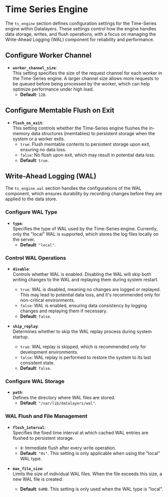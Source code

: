 # Time Series Engine

The `ts_engine` section defines configuration settings for the Time-Series engine within Datalayers. These settings control how the engine handles data storage, writes, and flush operations, with a focus on managing the Write-Ahead Logging (WAL) component for reliability and performance.

## Configure Worker Channel

- **`worker_channel_size`**:  
  This setting specifies the size of the request channel for each worker in the Time-Series engine. A larger channel size allows more requests to be queued before being processed by the worker, which can help optimize performance under high load.  
  - **Default**: `128`.

## Configure Memtable Flush on Exit

- **`flush_on_exit`**:  
  This setting controls whether the Time-Series engine flushes the in-memory data structures (memtables) to persistent storage when the system or a worker exits.  
  - `true`: Flush memtable contents to persistent storage upon exit, ensuring no data loss.  
  - `false`: No flush upon exit, which may result in potential data loss.  
  - **Default**: `true`.

## Write-Ahead Logging (WAL)

The `ts_engine.wal` section handles the configurations of the WAL component, which ensures durability by recording changes before they are applied to the data store.

### Configure WAL Type

- **`type`**:  
  Specifies the type of WAL used by the Time-Series engine. Currently, only the "local" WAL is supported, which stores the log files locally on the server.  
  - **Default**: `"local"`.

### Control WAL Operations

- **`disable`**:  
  Controls whether WAL is enabled. Disabling the WAL will skip both writing changes to the WAL and replaying them during system restart.  
  - `true`: WAL is disabled, meaning no changes are logged or replayed. This may lead to potential data loss, and it's recommended only for non-critical environments.  
  - `false`: WAL is enabled, ensuring data consistency by logging changes and replaying them if necessary.  
  - **Default**: `false`.

- **`skip_replay`**:  
  Determines whether to skip the WAL replay process during system startup.  
  - `true`: WAL replay is skipped, which is recommended only for development environments.  
  - `false`: WAL replay is performed to restore the system to its last consistent state.  
  - **Default**: `false`.

### Configure WAL Storage

- **`path`**:  
  Defines the directory where WAL files are stored.  
  - **Default**: `"/var/lib/datalayers/wal"`.

### WAL Flush and File Management

- **`flush_interval`**:  
  Specifies the fixed time interval at which cached WAL entries are flushed to persistent storage.  
  - `0`: Immediate flush after every write operation.  
  - **Default**: `"0s"`. This setting is only applicable when using the "local" WAL type.

- **`max_file_size`**:  
  Limits the size of individual WAL files. When the file exceeds this size, a new WAL file is created.  
  - **Default**: `64MB`. This setting is only used when the WAL type is "local".
